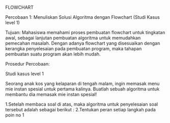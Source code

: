 FLOWCHART

Percobaan 1: Menuliskan Solusi Algoritma dengan Flowchart (Studi Kasus level 1)

Tujuan:
Mahasiswa memahami proses pembuatan flowchart untuk tingkatan awal, sebagai lanjutan pembuatan algoritma untuk memudahkan pemecahan masalah. Dengan adanya flowchart yang disesuaikan dengan kerangka penyelesaian pada pembuatan program, maka tahapan pembuatan suatu program akan lebih mudah.

Prosedur Percobaan:

Studi kasus level 1

Seorang anak kos yang kelaparan di tengah malam, ingin memasak menu mie instan spesial untuk pertama kalinya. Buatlah sebuah algoritma untuk membantu dia memasak mie instan spesial!

1.Setelah membaca soal di atas, maka  algoritma untuk penyelesaian soal tersebut adalah sebagai berikut :
2.Tentukan peran setiap langkah pada poin no 1